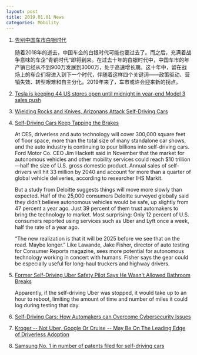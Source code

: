 ```yaml
---
layout: post
title: 2019.01.01 News
categories: Mobility
---
```


1. [告别中国车市白银时代](https://www.huxiu.com/article/279174.html)

    随着2018年的逝去，中国车企的白银时代可能也要过去了。而之后，充满着战争意味的车企“青铜时代”即将到来。在过去十年的白银时代中，中国车市的年产销已经从不到900万发展到3000万，处于高速增长期。这十年中，留在战场上的车企们将进入到下一个时代，伴随着这样四个关键词——政策驱动、营销失效、转型艰难和自主分化。2019年来了，车市或许会迎来新的拐点。

2. [Tesla is keeping 44 US stores open until midnight in year-end Model 3 sales push](https://techcrunch.com/2018/12/31/tesla-is-keeping-44-u-s-stores-open-until-midnight-in-year-end-model-3-sales-push/)

3. [Wielding Rocks and Knives, Arizonans Attack Self-Driving Cars](https://www.nytimes.com/2018/12/31/us/waymo-self-driving-cars-arizona-attacks.html)

4. [Self-Driving Cars Keep Tapping the Brakes](https://www.bloomberg.com/news/articles/2018-12-31/self-driving-cars-a-main-event-at-ces-keep-tapping-the-brakes)

    At CES, driverless and auto technology will cover 300,000 square feet of floor space, more than the total size of many standalone car shows, and the auto industry is continuing to pour billions into self-driving cars. Ford Motor Co. CEO Jim Hackett said in November that the market for autonomous vehicles and other mobility services could reach $10 trillion—half the size of U.S. gross domestic product. Annual sales of self-drivers will hit 33 million by 2040 and account for more than a quarter of global vehicle deliveries, according to researcher IHS Markit.

    But a study from Deloitte suggests things will move more slowly than expected. Half of the 25,000 consumers Deloitte surveyed globally said they didn’t believe autonomous vehicles would be safe, up slightly from 47 percent a year ago. Just 39 percent of them trust automakers to bring the technology to market. Most surprising: Only 12 percent of U.S. consumers reported using services such as Uber and Lyft once a week, half the rate of a year ago.

    “The new realization is that it will be 2025 before we see that on the road. Maybe longer.” Like Lawande, Jake Fisher, director of auto testing for Consumer Reports magazine, sees more potential for autonomous technology working in concert with humans. Fisher says the gear could be especially useful for long-haul truckers and highway drivers.

5. [Former Self-Driving Uber Safety Pilot Says He Wasn't Allowed Bathroom Breaks](http://www.thedrive.com/news/25723/former-self-driving-uber-safety-pilot-says-he-wasnt-allowed-bathroom-breaks)

    Apparently, if the self-driving Uber was stopped, it would take up to an hour to reboot, limiting the amount of time and number of miles it could log during testing that day.

6. [Self-Driving Cars: How Automakers can Overcome Cybersecurity Issues](https://www.tripwire.com/state-of-security/featured/self-driving-cars-cybersecurity-issues/)

7. [Kroger -- Not Uber, Google Or Cruise -- May Be On The Leading Edge of Driverless Adoption](https://www.forbes.com/sites/dalebuss/2018/12/31/kroger-not-uber-google-or-cruise-may-be-on-the-leading-edge-of-driverless-adoption/#63d655063682)

8. [Samsung No. 1 in number of patents filed for self-driving cars](https://business.inquirer.net/262949/samsung-no-1-in-number-of-patents-filed-for-self-driving-cars#ixzz5bJKRHGUj)

